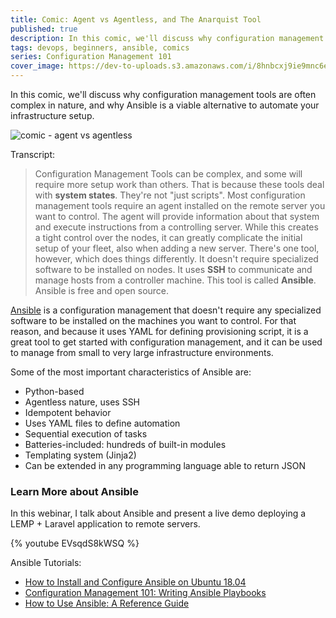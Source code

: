 ```yaml
---
title: Comic: Agent vs Agentless, and The Anarquist Tool
published: true
description: In this comic, we'll discuss why configuration management tools are often complex in nature, and why Ansible is a viable alternative to automate your infrastructure setup.
tags: devops, beginners, ansible, comics
series: Configuration Management 101
cover_image: https://dev-to-uploads.s3.amazonaws.com/i/8hnbcxj9ie9mnc6ewtzh.jpg
---
```


In this comic, we'll discuss why configuration management tools are often complex in nature, and why Ansible is a viable alternative to automate your infrastructure setup.

![comic - agent vs agentless](https://dev-to-uploads.s3.amazonaws.com/i/vn405vh2qhd06uxgzntj.jpg)

Transcript:

> Configuration Management Tools can be complex, and some will require more setup work than others. That is because these tools deal with **system states**. They're not "just scripts".
Most configuration management tools require an agent installed on the remote server you want to control. The agent will provide information about that system and execute instructions from a controlling server. While this creates a tight control over the nodes, it can greatly complicate the initial setup of your fleet, also when adding a new server.
There's one tool, however, which does things differently. It doesn't require specialized software to be installed on nodes. It uses **SSH** to communicate and manage hosts from a controller machine. This tool is called **Ansible**. Ansible is free and open source.

[Ansible](https://ansible.com) is a configuration management that doesn't require any specialized software to be installed on the machines you want to control. For that reason, and because it uses YAML for defining provisioning script, it is a great tool to get started with configuration management, and it can be used to manage from small to very large infrastructure environments.

Some of the most important characteristics of Ansible are:

- Python-based
- Agentless nature, uses SSH
- Idempotent behavior
- Uses YAML files to define automation
- Sequential execution of tasks
- Batteries-included: hundreds of built-in modules
- Templating system (Jinja2)
- Can be extended in any programming language able to return JSON

### Learn More about Ansible

In this webinar, I talk about Ansible and present a live demo deploying a LEMP + Laravel application to remote servers.

{% youtube EVsqdS8kWSQ %}

Ansible Tutorials:

- [How to Install and Configure Ansible on Ubuntu 18.04](https://www.digitalocean.com/community/tutorials/how-to-install-and-configure-ansible-on-ubuntu-18-04)
- [Configuration Management 101: Writing Ansible Playbooks](https://www.digitalocean.com/community/tutorials/configuration-management-101-writing-ansible-playbooks)
- [How to Use Ansible: A Reference Guide](https://www.digitalocean.com/community/cheatsheets/how-to-use-ansible-cheat-sheet-guide)
